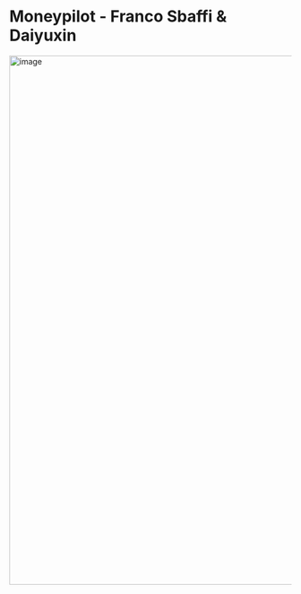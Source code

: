 # Moneypilot - Franco Sbaffi & Daiyuxin

<img width="1919" height="945" alt="image" src="https://github.com/user-attachments/assets/4dc4afbb-5d89-442b-94ed-747a087245a2" />

 
